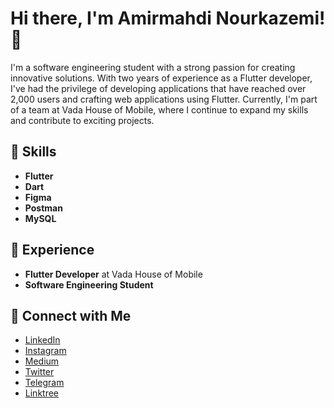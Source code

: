 # Hi there, I'm Amirmahdi Nourkazemi! 👋

I'm a software engineering student with a strong passion for creating innovative solutions. With two years of experience as a Flutter developer, I've had the privilege of developing applications that have reached over 2,000 users and crafting web applications using Flutter. Currently, I'm part of a team at Vada House of Mobile, where I continue to expand my skills and contribute to exciting projects.

## 🚀 Skills
- **Flutter**
- **Dart**
- **Figma**
- **Postman**
- **MySQL**

## 💼 Experience
- **Flutter Developer** at Vada House of Mobile
- **Software Engineering Student**

## 🔗 Connect with Me
- [LinkedIn](https://www.linkedin.com/in/amirmahdi-nourkazemi-04613023a/)
- [Instagram](https://www.instagram.com/amirfluts/?igshid=OGQ5ZDc2ODk2ZA%3D%3D)
- [Medium](https://medium.com/@nourkazemi80)
- [Twitter](https://twitter.com/amirfluts?t=b-GOuaf3mJibNbAFHY_mEA&s=09)
- [Telegram](https://t.me/Amnk80)
- [Linktree](https://linktr.ee/Amirmahdi_Nourkazemi)
